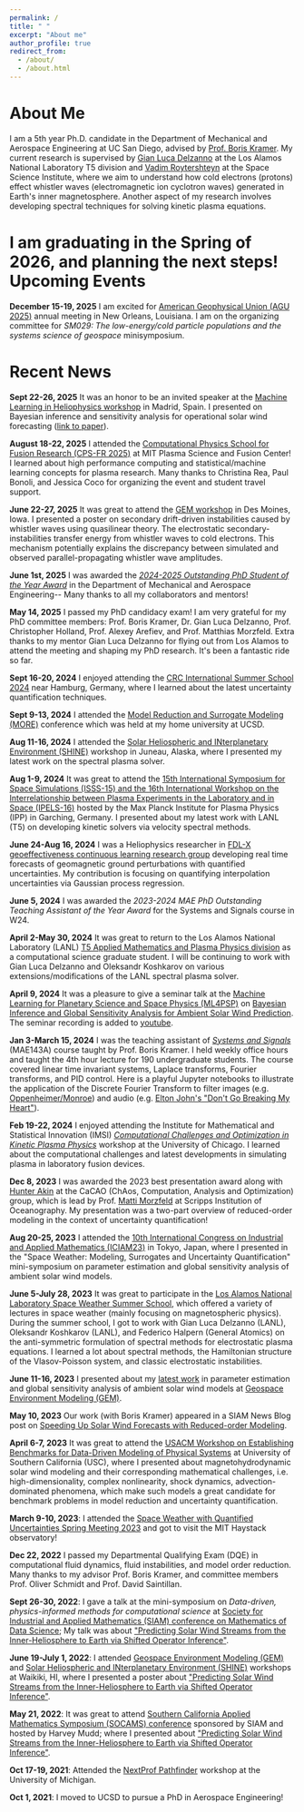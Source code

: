 ```yaml
---
permalink: /
title: " "
excerpt: "About me"
author_profile: true
redirect_from: 
  - /about/
  - /about.html
---
```


About Me
======
I am a 5th year Ph.D. candidate in the Department of Mechanical and Aerospace Engineering at UC San Diego, advised by [Prof. Boris Kramer](https://kramer.ucsd.edu/). My current research is supervised by [Gian Luca Delzanno](https://scholar.google.com/citations?user=aJr9S0EAAAAJ&hl=en) at the Los Alamos National Laboratory T5 division and [Vadim Roytershteyn](https://scholar.google.com/citations?user=1Msby_cAAAAJ&hl=en) at the Space Science Institute, where we aim to understand how cold electrons (protons) effect whistler waves (electromagnetic ion cyclotron waves) generated in Earth's inner magnetosphere. Another aspect of my research involves developing spectral techniques for solving kinetic plasma equations.

I am graduating in the Spring of 2026, and planning the next steps! 
Upcoming Events
======
**December 15-19, 2025** I am excited for [American Geophysical Union (AGU 2025)](https://www.agu.org/annual-meeting) annual meeting in New Orleans, Louisiana. I am on the organizing committee for *SM029: The low-energy/cold particle populations and the systems science of geospace* minisymposium. 

Recent News
======
**Sept 22-26, 2025** It was an honor to be an invited speaker at the [Machine Learning in Heliophysics workshop](https://ml-helio.github.io/) in Madrid, Spain. I presented on Bayesian inference and sensitivity analysis for operational solar wind forecasting ([link to paper](https://agupubs.onlinelibrary.wiley.com/doi/10.1029/2023SW003555)). 

**August 18-22, 2025** I attended the [Computational Physics School for Fusion Research (CPS-FR 2025)](https://sites.google.com/psfc.mit.edu/cps-fr2025/home?authuser=0) at MIT Plasma Science and Fusion Center! I learned about high performance computing and statistical/machine learning concepts for plasma research. Many thanks to Christina Rea, Paul Bonoli, and Jessica Coco for organizing the event and student travel support. 

**June 22-27, 2025** It was great to attend the [GEM workshop](https://gemworkshop.org/) in Des Moines, Iowa. I presented a poster on secondary drift-driven instabilities caused by whistler waves using quasilinear theory. The electrostatic secondary-instabilities transfer energy from whistler waves to cold electrons. This mechanism potentially explains the discrepancy between simulated and observed parallel-propagating whistler wave amplitudes. 

**June 1st, 2025** I was awarded the *[2024-2025 Outstanding PhD Student of the Year Award](https://www.linkedin.com/feed/update/urn:li:activity:7345888932733009921/)* in the Department of Mechanical and Aerospace Engineering-- Many thanks to all my collaborators and mentors!

**May 14, 2025** I passed my PhD candidacy exam! I am very grateful for my PhD committee members: Prof. Boris Kramer, Dr. Gian Luca Delzanno, Prof. Christopher Holland, Prof. Alexey Arefiev, and Prof. Matthias Morzfeld. Extra thanks to my mentor Gian Luca Delzanno for flying out from Los Alamos to attend the meeting and shaping my PhD research. It's been a fantastic ride so far.

**Sept 16-20, 2024** I enjoyed attending the [CRC International Summer School 2024](https://www.sfb1294.de/events/event/spring-school-2024) near Hamburg, Germany, where I learned about the latest uncertainty quantification techniques. 

**Sept 9-13, 2024** I attended the [Model Reduction and Surrogate Modeling (MORE)](https://more2024.sciencesconf.org/) conference which was held at my home university at UCSD.

**Aug 11-16, 2024** I attended the [Solar Heliospheric and INterplanetary Environment (SHINE)](https://helioshine.org/) workshop in Juneau, Alaska, where I presented my latest work on the spectral plasma solver. 

**Aug 1-9, 2024** It was great to attend the [15th International Symposium for Space Simulations (ISSS-15) and the 16th International Workshop on the Interrelationship between Plasma Experiments in the Laboratory and in Space (IPELS-16)](https://plan.events.mpg.de/event/152/) hosted by the Max Planck Institute for Plasma Physics (IPP) in Garching, Germany. I presented about my latest work with LANL (T5) on developing kinetic solvers via velocity spectral methods.

**June 24-Aug 16, 2024** I was a Heliophysics researcher in [FDL-X geoeffectiveness continuous learning research group](https://frontierdevelopmentlab.org/fdl2024) developing real time forecasts of geomagnetic ground perturbations with quantified uncertainties. My contribution is focusing on quantifying interpolation uncertainties via Gaussian process regression. 

**June 5, 2024** I was awarded the *2023-2024 MAE PhD Outstanding Teaching Assistant of the Year Award* for the Systems and Signals course in W24. 

**April 2-May 30, 2024** It was great to return to the Los Alamos National Laboratory (LANL) [T5 Applied Mathematics and Plasma Physics division](https://www.lanl.gov/org/ddste/aldsc/theoretical/applied-mathematics-plasma-physics/index.php) as a computational science graduate student. I will be continuing to work with Gian Luca Delzanno and Oleksandr Koshkarov on various extensions/modifications of the LANL spectral plasma solver.

**April 9, 2024** It was a pleasure to give a seminar talk at the [Machine Learning for Planetary Science and Space Physics (ML4PSP)](https://ml4psp.github.io/schedule.html) on [Bayesian Inference and Global Sensitivity Analysis for Ambient Solar Wind Prediction](https://agupubs.onlinelibrary.wiley.com/doi/10.1029/2023SW003555). The seminar recording is added to [youtube](https://www.youtube.com/watch?v=sR7qybTdw1k&themeRefresh=1).  

**Jan 3-March 15, 2024** I was the teaching assistant of [*Systems and Signals*](https://catalog.ucsd.edu/courses/MAE.html) (MAE143A) course taught by Prof. Boris Kramer. I held weekly office hours and taught the 4th hour lecture for 190 undergraduate students. The course covered linear time invariant systems, Laplace transforms, Fourier transforms, and PID control. Here is a playful Jupyter notebooks to illustrate the application of the Discrete Fourier Transform to filter images (e.g. [Oppenheimer/Monroe](https://github.com/opaliss/Signals_and_Systems_143A/blob/main/W7%20DFT.pdf)) and audio (e.g. [Elton John's "Don't Go Breaking My Heart"](https://github.com/opaliss/Signals_and_Systems_143A/blob/main/W8%20DFT%20(continued).pdf)).

**Feb 19-22, 2024** I enjoyed attending the Institute for Mathematical and Statistical Innovation (IMSI) [*Computational Challenges and Optimization in Kinetic Plasma Physics*](https://www.imsi.institute/activities/computational-challenges-and-optimization-in-kinetic-plasma-physics/) workshop at the University of Chicago. I learned about the computational challenges and latest developments in simulating plasma in laboratory fusion devices. 

**Dec 8, 2023** I was awarded the 2023 best presentation award along with [Hunter Akin](https://hunterakins.github.io/) at the CaCAO (ChAos, Computation, Analysis and Optimization) group, which is lead by Prof. [Matti Morzfeld](https://igppweb.ucsd.edu/~mmorzfeld/) at Scripps Institution of Oceanography. My presentation was a two-part overview of reduced-order modeling in the context of uncertainty quantification!

**Aug 20-25, 2023** I attended the [10th International Congress on Industrial and Applied Mathematics (ICIAM23)](https://iciam2023.org/) in Tokyo, Japan, where I presented in the "Space Weather: Modeling, Surrogates and Uncertainty Quantification" mini-symposium on parameter estimation and global sensitivity analysis of ambient solar wind models. 

**June 5-July 28, 2023** It was great to participate in the [Los Alamos National Laboratory Space Weather Summer School](https://www.lanl.gov/projects/national-security-education-center/space-earth-center/space-weather-school/index.php), which offered a variety of lectures in space weather (mainly focusing on magnetospheric physics). During the summer school, I got to work with Gian Luca Delzanno (LANL), Oleksandr Koshkarov (LANL), and Federico Halpern (General Atomics) on the anti-symmetric formulation of spectral methods for electrostatic plasma equations. I learned a lot about spectral methods, the Hamiltonian structure of the Vlasov-Poisson system, and classic electrostatic instabilities.

**June 11-16, 2023** I presented about my [latest work](https://arxiv.org/abs/2305.08009) in parameter estimation and global sensitivity analysis of ambient solar wind models at [Geospace Environment Modeling (GEM)](https://gemworkshop.org/).

**May 10, 2023** Our work (with Boris Kramer) appeared in a SIAM News Blog post on [Speeding Up Solar Wind Forecasts with Reduced-order Modeling](https://sinews.siam.org/Details-Page/speeding-up-solar-wind-forecasts-with-reduced-order-modeling).

**April 6-7, 2023** It was great to attend the [USACM Workshop on Establishing Benchmarks for Data-Driven Modeling of Physical Systems](https://sites.google.com/view/usacmdatabenchmarks/home) at University of Southern California (USC), where I presented about magnetohydrodynamic solar wind modeling and their corresponding mathematical challenges, i.e. high-dimensionality, complex nonlinearity, shock dynamics, advection-dominated phenomena, which make such models a great candidate for benchmark problems in model reduction and uncertainty quantification.

**March 9-10, 2023**: I attended the [Space Weather with Quantified Uncertainties Spring Meeting 2023](https://linaresr.scripts.mit.edu/swqu/) and got to visit the MIT Haystack observatory! 

**Dec 22, 2022** I passed my Departmental Qualifying Exam (DQE) in computational fluid dynamics, fluid instabilities, and model order reduction. Many thanks to my advisor Prof. Boris Kramer, and committee members Prof. Oliver Schmidt and Prof. David Saintillan. 

**Sept 26-30, 2022**: I gave a talk at the mini-symposium on *Data-driven, physics-informed methods for computational science* at [Society for Industrial and Applied Mathematics (SIAM) conference on Mathematics of Data Science](https://www.siam.org/conferences/cm/conference/mds22); My talk was about ["Predicting Solar Wind Streams from the Inner-Heliosphere to Earth via Shifted Operator Inference"](https://arxiv.org/abs/2203.13372).

**June 19-July 1, 2022**: I attended [Geospace Environment Modeling (GEM)](https://gemworkshop.org/) and [Solar Heliospheric and INterplanetary Environment (SHINE)](https://helioshine.org/) workshops at Waikiki, HI, where I presented a poster about ["Predicting Solar Wind Streams from the Inner-Heliosphere to Earth via Shifted Operator Inference"](https://arxiv.org/abs/2203.13372).

**May 21, 2022**: It was great to attend [Southern California Applied Mathematics Symposium (SOCAMS) conference](https://www.socams.org/) sponsored by SIAM and hosted by Harvey Mudd; where I presented about ["Predicting Solar Wind Streams from the Inner-Heliosphere to Earth via Shifted Operator Inference"](https://arxiv.org/abs/2203.13372).

**Oct 17-19, 2021**: Attended the [NextProf Pathfinder](https://nextprof.engin.umich.edu/) workshop at the University of Michigan.

**Oct 1, 2021**: I moved to UCSD to pursue a PhD in Aerospace Engineering!